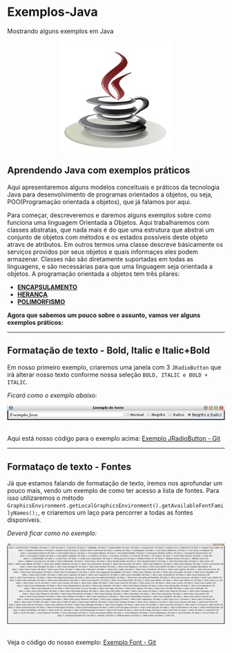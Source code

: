 # Exemplos-Java
Mostrando alguns exemplos em Java
<p align="center"><img src="https://github.com/onezer00/Exemplos-Java/blob/master/java.png"> <img /> </p>

**Aprendendo Java com exemplos práticos**
---
Aqui apresentaremos alguns modelos conceituais e práticos da tecnologia Java para desenvolvimento de programas orientados a objetos, ou seja, POO(Programação orientada a objetos), que já falamos por aqui.

Para começar, descreveremos e daremos alguns exemplos sobre como funciona uma linguagem Orientada a Objetos.
Aqui trabalharemos com classes abstratas, que nada mais é do que uma estrutura que abstrai um conjunto de objetos com métodos e os estados possíveis deste objeto atravs de atributos. Em outros termos uma classe descreve básicamente os serviços providos por seus objetos e quais informaçes eles podem armazenar. Classes não são diretamente suportadas em todas as linguagens, e são necessárias para que uma linguagem seja orientada a objetos. A programação orientada a objetos tem três pilares:

* [**ENCAPSULAMENTO**]()
* [**HERANÇA**](https://github.com/onezer00/Exemplos-Java/blob/master/HERAN%C3%87A.MD)
* [**POLIMORFISMO**]()

**Agora que sabemos um pouco sobre o assunto, vamos ver alguns exemplos práticos:**

---

**Formatação de texto - Bold, Italic e Italic+Bold**
---
Em nosso primeiro exemplo, criaremos uma janela com 3 ``JRadioButton`` que irá alterar nosso texto conforme nossa seleção ``BOLD, ITALIC e BOLD + ITALIC``.

_Ficará como o exemplo abaixo:_
<p align="center"><img src="https://github.com/onezer00/Exemplos-Java/blob/master/exemploRadioButton.png"> <img /> </p>

Aqui está nosso código para o exemplo acima: [Exemplo JRadioButton - Git](https://github.com/onezer00/Exemplos-Java/blob/master/JRadioButton)

---
**Formataço de texto - Fontes**
---
Já que estamos falando de formatação de texto, iremos nos aprofundar um pouco mais, vendo um exemplo de como ter acesso a lista de fontes. Para isso utilizaremos o método ``GraphicsEnvironment.getLocalGraphicsEnvironment().getAvailableFontFamilyNames();``, e criaremos um laço para percorrer a todas as fontes disponíveis.

_Deverá ficar como no exemplo:_
<p align="center"><img src="https://github.com/onezer00/Exemplos-Java/blob/master/fontlist.png"> <img /> </p>

Veja o código do nosso exemplo: [Exemplo Font - Git](https://github.com/onezer00/Exemplos-Java/blob/master/Font)
